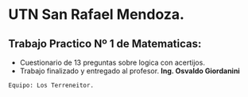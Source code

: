 # UTN San Rafael Mendoza.

## Trabajo Practico Nº 1 de Matematicas:

- Cuestionario de 13 preguntas sobre logica con acertijos.
- Trabajo finalizado y entregado al profesor. **Ing. Osvaldo Giordanini**

`Equipo: Los Terreneitor.`
